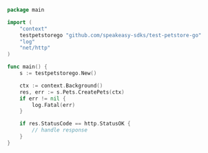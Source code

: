 <!-- Start SDK Example Usage [usage] -->
```go
package main

import (
	"context"
	testpetstorego "github.com/speakeasy-sdks/test-petstore-go"
	"log"
	"net/http"
)

func main() {
	s := testpetstorego.New()

	ctx := context.Background()
	res, err := s.Pets.CreatePets(ctx)
	if err != nil {
		log.Fatal(err)
	}

	if res.StatusCode == http.StatusOK {
		// handle response
	}
}

```
<!-- End SDK Example Usage [usage] -->